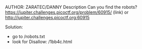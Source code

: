 AUTHOR: ZARATEC/DANNY
Description
Can you find the robots? https://jupiter.challenges.picoctf.org/problem/60915/ (link) or http://jupiter.challenges.picoctf.org:60915

Solution:
- go to /robots.txt
- look for Disallow: /1bb4c.html

